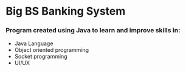 # Big BS Banking System

### Program created using Java to learn and improve skills in:

* Java Language
* Object oriented programming
* Socket programming
* UI/UX
